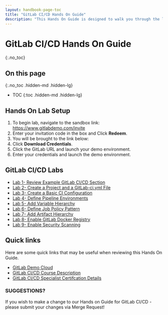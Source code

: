 ```yaml
---
layout: handbook-page-toc
title: "GitLab CI/CD Hands On Guide"
description: "This Hands On Guide is designed to walk you through the lab exercises used in the GitLab CI/CD course."
---
```

# GitLab CI/CD Hands On Guide
{:.no_toc}

## On this page
{:.no_toc .hidden-md .hidden-lg}

- TOC
{:toc .hidden-md .hidden-lg}

## Hands On Lab Setup

1. To begin lab, navigate to the sandbox link: <https://www.gitlabdemo.com/invite>  
2. Enter your invitation code in the box and Click **Redeem**. 
3. You will be brought to the link below: 
4. Click **Download Credentials**. 
5. Click the GitLab URL and launch your demo environment. 
6. Enter your credentials and launch the demo environment. 

## GitLab CI/CD Labs
* [Lab 1- Review Example GitLab CI/CD Section](https://about.gitlab.com/handbook/customer-success/professional-services-engineering/education-services/gitlabcicdhandsonlab1.html)
* [Lab 2- Create a Project and a GitLab-ci.yml File](https://about.gitlab.com/handbook/customer-success/professional-services-engineering/education-services/gitlabcicdhandsonlab2.html)
* [Lab 3- Create a Basic CI Configuration](https://about.gitlab.com/handbook/customer-success/professional-services-engineering/education-services/gitlabcicdhandsonlab3.html)
* [Lab 4- Define Pipeline Environments](https://about.gitlab.com/handbook/customer-success/professional-services-engineering/education-services/gitlabcicdhandsonlab4.html)
* [Lab 5- Add Variable Hierarchy](https://about.gitlab.com/handbook/customer-success/professional-services-engineering/education-services/gitlabcicdhandsonlab5.html)
* [Lab 6- Define Job Policy Pattern](https://about.gitlab.com/handbook/customer-success/professional-services-engineering/education-services/gitlabcicdhandsonlab6.html)
* [Lab 7- Add Artifact Hierarchy](https://about.gitlab.com/handbook/customer-success/professional-services-engineering/education-services/gitlabcicdhandsonlab7.html)
* [Lab 8- Enable GitLab Docker Registry](https://about.gitlab.com/handbook/customer-success/professional-services-engineering/education-services/gitlabcicdhandsonlab8.html)
* [Lab 9- Enable Security Scanning](https://about.gitlab.com/handbook/customer-success/professional-services-engineering/education-services/gitlabcicdhandsonlab9.html)


## Quick links

Here are some quick links that may be useful when reviewing this Hands On Guide.

* [GitLab Demo Cloud](https://gitlabdemo.com/login)
* [GitLab CI/CD Course Description](https://about.gitlab.com/services/education/gitlab-ci/)
* [GitLab CI/CD Specialist Certifcation Details](https://about.gitlab.com/services/education/gitlab-cicd-specialist/)


### SUGGESTIONS?

If you wish to make a change to our Hands on Guide for GitLab CI/CD - please submit your changes via Merge Request!

